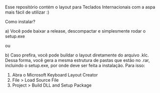 Esse repositório contém o layout para Teclados Internacionais com a aspa mais fácil de utilizar :)

Como instalar?

a) Você pode baixar a release, descompactar e simplesmente rodar o setup.exe

ou

b) Caso prefira, você pode buildar o layout diretamente do arquivo .klc. Dessa forma, você gera a mesma estrutura de pastas que estão no .rar, incluindo o setup.exe, por onde deve ser feita a instalação. Para isso:
  1. Abra o Microsoft Keyboard Layout Creator
  2. File > Load Source File
  3. Project > Build DLL and Setup Package
